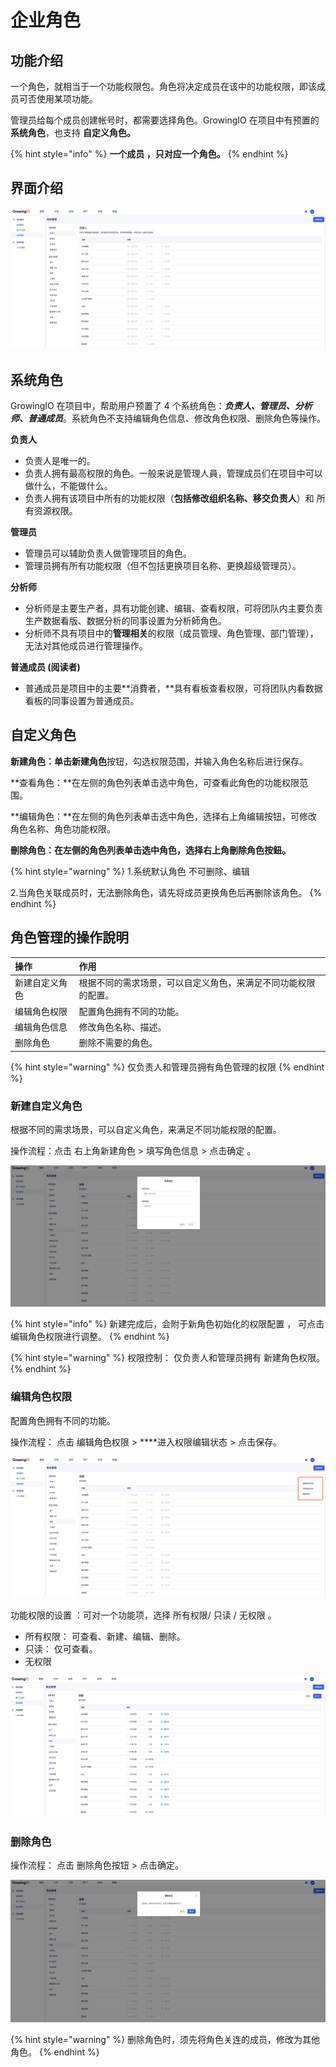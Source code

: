 # 企业角色

## 功能介绍

一个角色，就相当于一个功能权限包。角色将决定成员在该中的功能权限，即该成员可否使用某项功能。

管理员给每个成员创建帐号时，都需要选择角色。GrowingIO 在项目中有预置的 **系统角色**，也支持 **自定义角色。**

{% hint style="info" %}
**一个成员 ，只对应一个角色。**
{% endhint %}

## 界面介绍

![](../../../.gitbook/assets/image%20%28352%29.png)

## **系统角色**

GrowingIO 在项目中，帮助用户预置了 4 个系统角色：_**负责人、管理员、分析师、普通成员**_。系統角色不支持编辑角色信息、修改角色权限、删除角色等操作。

**负责人**

* 负责人是唯一的。 
* 负责人拥有最高权限的角色。一般来说是管理人員，管理成员们在项目中可以做什么，不能做什么。
* 负责人拥有该项目中所有的功能权限（**包括修改组织名称、移交负责人**）和 所有资源权限。

**管理员**

* 管理员可以辅助负责人做管理项目的角色。
* 管理员拥有所有功能权限（但不包括更换项目名称、更换超级管理员）。

**分析师**

* 分析师是主要生产者，具有功能创建、编辑、查看权限，可将团队内主要负责生产数据看版、数据分析的同事设置为分析師角色。 
* 分析师不具有项目中的**管理相关**的权限（成员管理、角色管理、部门管理），无法对其他成员进行管理操作。

**普通成员 \(阅读者\)** 

* 普通成员是项目中的主要**消費者，**具有看板查看权限，可将团队内看数据看板的同事设置为普通成员。



## **自定义角色**

**新建角色：**单击**新建角色**按钮，勾选权限范围，并输入角色名称后进行保存。

**查看角色：**在左侧的角色列表单击选中角色，可查看此角色的功能权限范围。

**编辑角色：**在左侧的角色列表单击选中角色，选择右上角编辑按钮，可修改角色名称、角色功能权限。

**刪除角色：**在左侧的角色列表单击选中角色**，**选择右上角刪除角色按鈕**。**  

{% hint style="warning" %}
1.系统默认角色 不可删除、编辑

2.当角色关联成员时，无法删除角色，请先将成员更换角色后再删除该角色。
{% endhint %}



## 角色管理的操作說明 

| 操作 | 作用 |
| :--- | :--- |
| 新建自定义角色 | 根据不同的需求场景，可以自定义角色，来满足不同功能权限的配置。 |
| 编辑角色权限 | 配置角色拥有不同的功能。 |
| 编辑角色信息 | 修改角色名称、描述。 |
| 删除角色 | 删除不需要的角色。 |

{% hint style="warning" %}
仅负责人和管理员拥有角色管理的权限
{% endhint %}

### 

### 新建自定义角色

根据不同的需求场景，可以自定义角色，来满足不同功能权限的配置。

操作流程：点击 右上角新建角色 &gt;  填写角色信息 &gt; 点击确定 。 

![](../../../.gitbook/assets/image%20%28353%29.png)

{% hint style="info" %}
新建完成后，会附于新角色初始化的权限配置 ， 可点击 编辑角色权限进行调整。
{% endhint %}

{% hint style="warning" %}
权限控制： 仅负责人和管理员拥有 新建角色权限。
{% endhint %}



### 编辑角色权限

配置角色拥有不同的功能。

操作流程： 点击 编辑角色权限 &gt; ****进入权限编辑状态 &gt; 点击保存。 

![](../../../.gitbook/assets/image%20%28351%29.png)

功能权限的设置 ：可对一个功能项，选择 所有权限/ 只读 / 无权限 。

* 所有权限： 可查看、新建、编辑、删除。 
* 只读： 仅可查看。 
* 无权限

![](../../../.gitbook/assets/image%20%28354%29.png)

### 删除角色

操作流程： 点击 删除角色按钮 &gt; 点击确定。

![](../../../.gitbook/assets/image%20%28355%29.png)

{% hint style="warning" %}
删除角色时，须先将角色关连的成员，修改为其他角色。
{% endhint %}



